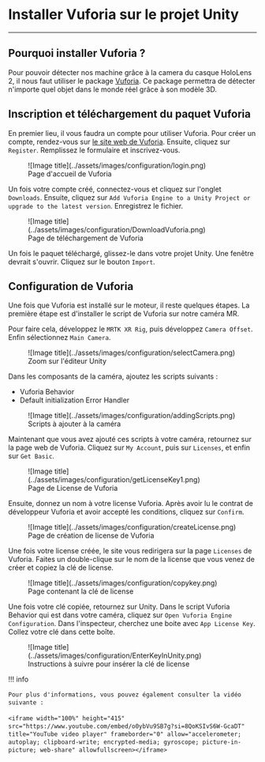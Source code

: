 # Installer Vuforia sur le projet Unity

***

## Pourquoi installer Vuforia ?

Pour pouvoir détecter nos machine grâce à la camera du casque HoloLens 2, il nous faut utiliser le package [Vuforia](https://developer.vuforia.com/). Ce package permettra de détecter n'importe quel objet dans le monde réel grâce à son modèle 3D.

## Inscription et téléchargement du paquet Vuforia

En premier lieu, il vous faudra un compte pour utiliser Vuforia. Pour créer un compte, rendez-vous sur [le site web de Vuforia](https://developer.vuforia.com/). Ensuite, cliquez sur `Register`. Remplissez le formulaire et inscrivez-vous.

<figure markdown="span">
    ![Image title](../assets/images/configuration/login.png)
    <figcaption>Page d'accueil de Vuforia</figcaption>
</figure>

Un fois votre compte créé, connectez-vous et cliquez sur l'onglet `Downloads`. Ensuite, cliquez sur 
`Add Vuforia Engine to a Unity Project or upgrade to the latest version`. Enregistrez le fichier.

<figure markdown="span">
    ![Image title](../assets/images/configuration/DownloadVuforia.png)
    <figcaption>Page de téléchargement de Vuforia</figcaption>
</figure>

Un fois le paquet téléchargé, glissez-le dans votre projet Unity. Une fenêtre devrait s'ouvrir. Cliquez sur le bouton `Import`.

## Configuration de Vuforia

Une fois que Vuforia est installé sur le moteur, il reste quelques étapes. La première étape est d'installer le script de Vuforia sur notre caméra MR.

Pour faire cela, développez le `MRTK XR Rig`, puis développez `Camera Offset`. Enfin sélectionnez `Main Camera`.

<figure markdown="span">
    ![Image title](../assets/images/configuration/selectCamera.png)
    <figcaption>Zoom sur l'éditeur Unity</figcaption>
</figure>

Dans les composants de la caméra, ajoutez les scripts suivants :

* Vuforia Behavior
* Default initialization Error Handler

<figure markdown="span">
    ![Image title](../assets/images/configuration/addingScripts.png)
    <figcaption>Scripts à ajouter à la caméra</figcaption>
</figure>

Maintenant que vous avez ajouté ces scripts à votre caméra, retournez sur la page web de Vuforia.
Cliquez sur `My Account`, puis sur `Licenses`, et enfin sur `Get Basic`.

<figure markdown="span">
    ![Image title](../assets/images/configuration/getLicenseKey1.png)
    <figcaption>Page de License de Vuforia</figcaption>
</figure>

Ensuite, donnez un nom à votre license Vuforia. Après avoir lu le contrat de développeur Vuforia et avoir accepté les conditions, cliquez sur `Confirm`.

<figure markdown="span">
    ![Image title](../assets/images/configuration/createLicense.png)
    <figcaption>Page de création de license de Vuforia</figcaption>
</figure>

Une fois votre license créée, le site vous redirigera sur la page `Licenses` de Vuforia. Faites un double-clique sur le nom de la license que vous venez de créer et copiez la clé de license.

<figure markdown="span">
    ![Image title](../assets/images/configuration/copykey.png)
    <figcaption>Page contenant la clé de license</figcaption>
</figure>

Une fois votre clé copiée, retournez sur Unity. Dans le script Vuforia Behavior qui est dans votre caméra, cliquez sur `Open Vuforia Engine Configuration`. Dans l'inspecteur, cherchez une boite avec `App License Key`. Collez votre clé dans cette boîte.

<figure markdown="span">
    ![Image title](../assets/images/configuration/EnterKeyInUnity.png)
    <figcaption>Instructions à suivre pour insérer la clé de license</figcaption>
</figure>

!!! info

    Pour plus d'informations, vous pouvez également consulter la vidéo suivante :

    <iframe width="100%" height="415" src="https://www.youtube.com/embed/o0ybVu9SB7g?si=8QoKSIvS6W-GcaDT" title="YouTube video player" frameborder="0" allow="accelerometer; autoplay; clipboard-write; encrypted-media; gyroscope; picture-in-picture; web-share" allowfullscreen></iframe>